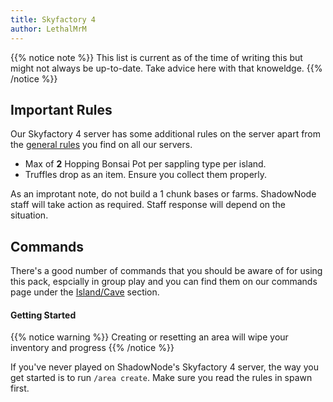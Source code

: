 ```yaml
---
title: Skyfactory 4
author: LethalMrM
---
```


{{% notice note %}}
This list is current as of the time of writing this but might not always be up-to-date. Take advice here with that knoweldge.
{{% /notice %}}

## Important Rules

Our Skyfactory 4 server has some additional rules on the server apart from the [general rules](/rules) you find on all our servers.

* Max of **2** Hopping Bonsai Pot per sappling type per island.
* Truffles drop as an item. Ensure you collect them properly.

As an improtant note, do not build a 1 chunk bases or farms. ShadowNode staff will take action as required. Staff response will depend on the situation.

## Commands

There's a good number of commands that you should be aware of for using this pack, espcially in group play and you can find them on our commands page under the [Island/Cave](/home/commands/#islandcave-area) section. 

#### Getting Started

{{% notice warning %}}
Creating or resetting an area will wipe your inventory and progress
{{% /notice %}}

If you've never played on ShadowNode's Skyfactory 4 server, the way you get started is to run `/area create`. Make sure you read the rules in spawn first.